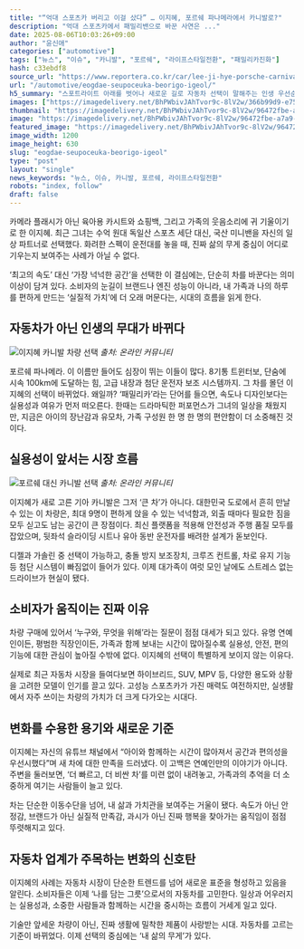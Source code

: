 ```yaml
---
title: "“억대 스포츠카 버리고 이걸 샀다” … 이지혜, 포르쉐 파나메라에서 카니발로?"
description: "억대 스포츠카에서 패밀리밴으로 바꾼 사연은 ..."
date: 2025-08-06T10:03:26+09:00
author: "윤신애"
categories: ["automotive"]
tags: ["뉴스", "이슈", "카니발", "포르쉐", "라이프스타일전환", "패밀리카진화"]
hash: c33ebdf8
source_url: "https://www.reportera.co.kr/car/lee-ji-hye-porsche-carnival/"
url: "/automotive/eogdae-seupoceuka-beorigo-igeol/"
h5_summary: "스포트라이트 아래를 벗어나 새로운 길로 자동차 선택이 말해주는 인생 우선순위 변화"
images: ["https://imagedelivery.net/BhPWbivJAhTvor9c-8lV2w/366b99d9-e75f-4d1d-4ce8-822ac37ff500/public", "https://imagedelivery.net/BhPWbivJAhTvor9c-8lV2w/96472fbe-a7a9-457d-ce49-3142ebbc9400/public", "https://imagedelivery.net/BhPWbivJAhTvor9c-8lV2w/fbee98a2-631c-49aa-ac49-7977f4ff7800/public"]
thumbnail: "https://imagedelivery.net/BhPWbivJAhTvor9c-8lV2w/96472fbe-a7a9-457d-ce49-3142ebbc9400/public"
image: "https://imagedelivery.net/BhPWbivJAhTvor9c-8lV2w/96472fbe-a7a9-457d-ce49-3142ebbc9400/public"
featured_image: "https://imagedelivery.net/BhPWbivJAhTvor9c-8lV2w/96472fbe-a7a9-457d-ce49-3142ebbc9400/public"
image_width: 1200
image_height: 630
slug: "eogdae-seupoceuka-beorigo-igeol"
type: "post"
layout: "single"
news_keywords: "뉴스, 이슈, 카니발, 포르쉐, 라이프스타일전환"
robots: "index, follow"
draft: false
---
```


카메라 플래시가 아닌 육아용 카시트와 쇼핑백, 그리고 가족의 웃음소리에 귀 기울이기로 한 이지혜. 최근 그녀는 수억 원대 독일산 스포츠 세단 대신, 국산 미니밴을 자신의 일상 파트너로 선택했다. 화려한 스펙이 운전대를 놓을 때, 진짜 삶의 무게 중심이 어디로 기우는지 보여주는 사례가 아닐 수 없다.

‘최고의 속도’ 대신 ‘가장 넉넉한 공간’을 선택한 이 결심에는, 단순히 차를 바꾼다는 의미 이상이 담겨 있다. 소비자의 눈길이 브랜드나 엔진 성능이 아니라, 내 가족과 나의 하루를 편하게 만드는 ‘실질적 가치’에 더 오래 머문다는, 시대의 흐름을 읽게 한다.

## 자동차가 아닌 인생의 무대가 바뀌다

![이지혜 카니발 차량 선택](https://imagedelivery.net/BhPWbivJAhTvor9c-8lV2w/fbee98a2-631c-49aa-ac49-7977f4ff7800/public)
*출처: 온라인 커뮤니티*


포르쉐 파나메라. 이 이름만 들어도 심장이 뛰는 이들이 많다. 8기통 트윈터보, 단숨에 시속 100km에 도달하는 힘, 고급 내장과 첨단 운전자 보조 시스템까지. 그 차를 몰던 이지혜의 선택이 바뀌었다. 왜일까? ‘패밀리카’라는 단어를 들으면, 속도나 디자인보다는 실용성과 여유가 먼저 떠오른다. 한때는 드라마틱한 퍼포먼스가 그녀의 일상을 채웠지만, 지금은 아이의 장난감과 유모차, 가족 구성원 한 명 한 명의 편안함이 더 소중해진 것이다.

## 실용성이 앞서는 시장 흐름

![포르쉐 대신 카니발 선택](https://imagedelivery.net/BhPWbivJAhTvor9c-8lV2w/366b99d9-e75f-4d1d-4ce8-822ac37ff500/public)
*출처: 온라인 커뮤니티*


이지혜가 새로 고른 기아 카니발은 그저 ‘큰 차’가 아니다. 대한민국 도로에서 흔히 만날 수 있는 이 차량은, 최대 9명이 편하게 앉을 수 있는 넉넉함과, 외출 때마다 필요한 짐을 모두 싣고도 남는 공간이 큰 장점이다. 최신 플랫폼을 적용해 안전성과 주행 품질 모두를 잡았으며, 뒷좌석 슬라이딩 시트나 유아 동반 운전자를 배려한 설계가 돋보인다.

디젤과 가솔린 중 선택이 가능하고, 충돌 방지 보조장치, 크루즈 컨트롤, 차로 유지 기능 등 첨단 시스템이 빠짐없이 들어가 있다. 이제 대가족이 여럿 모인 날에도 스트레스 없는 드라이브가 현실이 됐다.

## 소비자가 움직이는 진짜 이유

차량 구매에 있어서 ‘누구와, 무엇을 위해’라는 질문이 점점 대세가 되고 있다. 유명 연예인이든, 평범한 직장인이든, 가족과 함께 보내는 시간이 많아질수록 실용성, 안전, 편의 기능에 대한 관심이 높아질 수밖에 없다. 이지혜의 선택이 특별하게 보이지 않는 이유다.

실제로 최근 자동차 시장을 들여다보면 하이브리드, SUV, MPV 등, 다양한 용도와 상황을 고려한 모델이 인기를 끌고 있다. 고성능 스포츠카가 가진 매력도 여전하지만, 실생활에서 자주 쓰이는 차량의 가치가 더 크게 다가오는 시대다.

## 변화를 수용한 용기와 새로운 기준

이지혜는 자신의 유튜브 채널에서 “아이와 함께하는 시간이 많아져서 공간과 편의성을 우선시했다”며 새 차에 대한 만족을 드러냈다. 이 고백은 연예인만의 이야기가 아니다. 주변을 둘러보면, ‘더 빠르고, 더 비싼 차’를 미련 없이 내려놓고, 가족과의 추억을 더 소중하게 여기는 사람들이 늘고 있다.

차는 단순한 이동수단을 넘어, 내 삶과 가치관을 보여주는 거울이 됐다. 속도가 아닌 안정감, 브랜드가 아닌 실질적 만족감, 과시가 아닌 진짜 행복을 찾아가는 움직임이 점점 뚜렷해지고 있다.

## 자동차 업계가 주목하는 변화의 신호탄

이지혜의 사례는 자동차 시장이 단순한 트렌드를 넘어 새로운 표준을 형성하고 있음을 알린다. 소비자들은 이제 ‘나를 담는 그릇’으로서의 자동차를 고민한다. 일상과 어우러지는 실용성과, 소중한 사람들과 함께하는 시간을 중시하는 흐름이 거세게 일고 있다.

기술만 앞세운 차량이 아닌, 진짜 생활에 밀착한 제품이 사랑받는 시대. 자동차를 고르는 기준이 바뀌었다. 이제 선택의 중심에는 ‘내 삶의 무게’가 있다.
